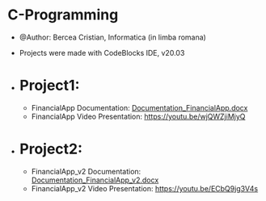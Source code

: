 # C-Programming
- @Author: Bercea Cristian, Informatica (in limba romana)
- Projects were made with CodeBlocks IDE, v20.03
  
- # Project1:
  - FinancialApp Documentation: [Documentation_FinancialApp.docx](https://github.com/cristibercea/C-Programming/files/13323597/Documentation_FinancialApp.docx)
  - FinancialApp Video Presentation: https://youtu.be/wjQWZjiMjyQ
- # Project2:
  - FinancialApp_v2 Documentation: [Documentation_FinancialApp_v2.docx](https://github.com/cristibercea/C-Programming/files/13841736/Documentation_FinancialApp_v2.docx)
  - FinancialApp_v2 Video Presentation: https://youtu.be/ECbQ9jg3V4s


